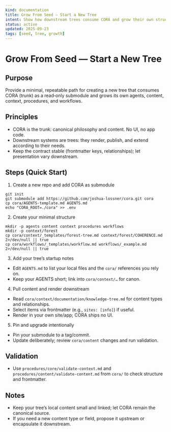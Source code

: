 ```yaml
---
kind: documentation
title: Grow From Seed — Start a New Tree
intent: Show how downstream trees consume CORA and grow their own structure
status: active
updated: 2025-09-23
tags: [seed, tree, growth]
---
```


# Grow From Seed — Start a New Tree

## Purpose
Provide a minimal, repeatable path for creating a new tree that consumes CORA (trunk) as a read‑only submodule and grows its own agents, content, context, procedures, and workflows.

## Principles
- CORA is the trunk: canonical philosophy and content. No UI, no app code.
- Downstream systems are trees: they render, publish, and extend according to their needs.
- Keep the contract stable (frontmatter keys, relationships); let presentation vary downstream.

## Steps (Quick Start)
1) Create a new repo and add CORA as submodule
```
git init
git submodule add https://github.com/joshua-lossner/cora.git cora
cp cora/AGENTS-template.md AGENTS.md
echo "CORA_ROOT=./cora" >> .env
```

2) Create your minimal structure
```
mkdir -p agents content context procedures workflows
mkdir -p context/forest
cp cora/context/_templates/forest-tree.md context/forest/COHERENCE.md 2>/dev/null || true
cp cora/workflows/_templates/workflow.md workflows/_example.md 2>/dev/null || true
```

3) Add your tree’s startup notes
- Edit `AGENTS.md` to list your local files and the `cora/` references you rely on.
- Keep your AGENTS short; link into `cora/context/…` for canon.

4) Pull content and render downstream
- Read `cora/context/documentation/knowledge-tree.md` for content types and relationships.
- Select items via frontmatter (e.g., `sites: [info]`) if useful.
- Render in your own site/app; CORA ships no UI.

5) Pin and upgrade intentionally
- Pin your submodule to a tag/commit.
- Update deliberately; review `cora/content` changes and run validation.

## Validation
- Use `procedures/core/validate-context.md` and `procedures/content/validate-content.md` from `cora/` to check structure and frontmatter.

## Notes
- Keep your tree’s local content small and linked; let CORA remain the canonical source.
- If you need a new content type or field, propose it upstream or encapsulate it downstream.
